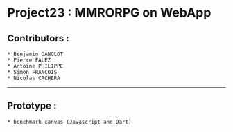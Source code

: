 Project23 : MMRORPG on WebApp
==============================

## Contributors :
	* Benjamin DANGLOT
	* Pierre FALEZ
	* Antoine PHILIPPE
	* Simon FRANCOIS
	* Nicolas CACHERA
	
* * *

## Prototype : 
	* benchmark canvas (Javascript and Dart)